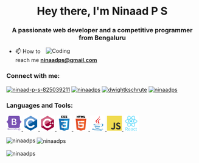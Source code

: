 
<h1 align="center">Hey there, I'm Ninaad P S</h1>
<h3 align="center">A passionate web developer and a competitive programmer from Bengaluru</h3>
<img align="right" alt="Coding" width="400" src="https://media2.giphy.com/media/13HgwGsXF0aiGY/giphy.gif">

- 📫 How to reach me **ninaadps@gmail.com**

<h3 align="left">Connect with me:</h3>
<p align="left">
<a href="https://linkedin.com/in/ninaad-p-s-825039211" target="blank"><img align="center" src="https://raw.githubusercontent.com/rahuldkjain/github-profile-readme-generator/master/src/images/icons/Social/linked-in-alt.svg" alt="ninaad-p-s-825039211" height="30" width="40" /></a>
<a href="https://www.hackerrank.com/ninaadps" target="blank"><img align="center" src="https://raw.githubusercontent.com/rahuldkjain/github-profile-readme-generator/master/src/images/icons/Social/hackerrank.svg" alt="ninaadps" height="30" width="40" /></a>
<a href="https://codeforces.com/profile/dwightkschrute" target="blank"><img align="center" src="https://raw.githubusercontent.com/rahuldkjain/github-profile-readme-generator/master/src/images/icons/Social/codeforces.svg" alt="dwightkschrute" height="30" width="40" /></a>
<a href="https://auth.geeksforgeeks.org/user/ninaadps" target="blank"><img align="center" src="https://raw.githubusercontent.com/rahuldkjain/github-profile-readme-generator/master/src/images/icons/Social/geeks-for-geeks.svg" alt="ninaadps" height="30" width="40" /></a>
</p>

<h3 align="left">Languages and Tools:</h3>
<p align="left"> <a href="https://getbootstrap.com" target="_blank" rel="noreferrer"> <img src="https://raw.githubusercontent.com/devicons/devicon/master/icons/bootstrap/bootstrap-plain-wordmark.svg" alt="bootstrap" width="40" height="40"/> </a> <a href="https://www.cprogramming.com/" target="_blank" rel="noreferrer"> <img src="https://raw.githubusercontent.com/devicons/devicon/master/icons/c/c-original.svg" alt="c" width="40" height="40"/> </a> <a href="https://www.w3schools.com/cpp/" target="_blank" rel="noreferrer"> <img src="https://raw.githubusercontent.com/devicons/devicon/master/icons/cplusplus/cplusplus-original.svg" alt="cplusplus" width="40" height="40"/> </a> <a href="https://www.w3schools.com/css/" target="_blank" rel="noreferrer"> <img src="https://raw.githubusercontent.com/devicons/devicon/master/icons/css3/css3-original-wordmark.svg" alt="css3" width="40" height="40"/> </a> <a href="https://www.w3.org/html/" target="_blank" rel="noreferrer"> <img src="https://raw.githubusercontent.com/devicons/devicon/master/icons/html5/html5-original-wordmark.svg" alt="html5" width="40" height="40"/> </a> <a href="https://www.java.com" target="_blank" rel="noreferrer"> <img src="https://raw.githubusercontent.com/devicons/devicon/master/icons/java/java-original.svg" alt="java" width="40" height="40"/> </a> <a href="https://developer.mozilla.org/en-US/docs/Web/JavaScript" target="_blank" rel="noreferrer"> <img src="https://raw.githubusercontent.com/devicons/devicon/master/icons/javascript/javascript-original.svg" alt="javascript" width="40" height="40"/> </a> <a href="https://reactjs.org/" target="_blank" rel="noreferrer"> <img src="https://raw.githubusercontent.com/devicons/devicon/master/icons/react/react-original-wordmark.svg" alt="react" width="40" height="40"/> </a> </p>

<p><img align="left" src="https://github-readme-stats.vercel.app/api/top-langs?username=ninaadps&show_icons=true&locale=en&layout=compact" alt="ninaadps" /></p>

<p>&nbsp;<img align="center" src="https://github-readme-stats.vercel.app/api?username=ninaadps&show_icons=true&locale=en" alt="ninaadps" /></p>

<p><img align="center" src="https://github-readme-streak-stats.herokuapp.com/?user=ninaadps&" alt="ninaadps" /></p>
